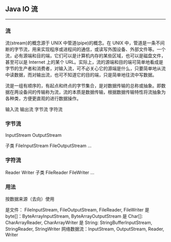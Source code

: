 ## Java IO 流

---

### 流

流(stream)的概念源于 UNIX 中管道(pipe)的概念。在 UNIX 中，管道是一条不间断的字节流，用来实现程序或进程间的通信，或读写外围设备、外部文件等。一个流，必有源端和目的端，它们可以是计算机内存的某些区域，也可以是磁盘文件，甚至可以是 Internet 上的某个 URL。实际上，流的源端和目的端可简单地看成是字节的生产者和消费者，对输入流，可不必关心它的源端是什么，只要简单地从流中读数据，而对输出流，也可不知道它的目的端，只是简单地往流中写数据。

流是一组有顺序的，有起点和终点的字节集合，是对数据传输的总称或抽象。即数据在两设备间的传输称为流，流的本质是数据传输，根据数据传输特性将流抽象为各种类，方便更直观的进行数据操作。

输入流 输出流
字节流 字符流

### 字节流

InputStream OutputStream

子类 FileInputStream FileOutputStream ...

### 字符流

Reader Writer
子类 FileReader FileWriter ...

### 用法

按数据来源（去向）使用

是文件： FileInputStream, FileOutputStream, FileReader, FileWriter
是 byte[]：ByteArrayInputStream, ByteArrayOutputStream
是 Char[]: CharArrayReader, CharArrayWriter
是 String: StringBufferInputStream, StringReader, StringWriter
网络数据流：InputStream, OutputStream, Reader, Writer
